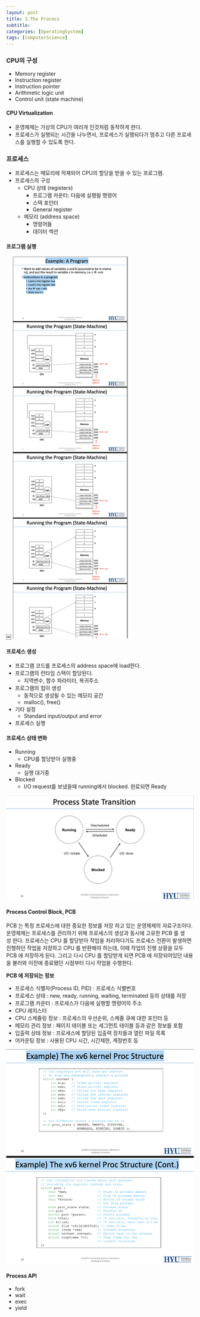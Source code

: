 ```yaml
---
layout: post
title: 3.The Process
subtitle: 
categories: [OperatingSystem]
tags: [ComputerScience]
---
```


### CPU의 구성
- Memory register
- Instruction register
- Instruction pointer
- Arithmetic logic unit
- Control unit (state machine)

#### CPU Virtualization
- 운영체제는 가상의 CPU가 여러개 인것처럼 동작하게 한다.
- 프로세스가 실행되는 시간을 나누면서, 프로세스가 실행되다가 멈추고 다른 프로세스를 실행할 수 있도록 한다.

### 프로세스
- 프로세스는 메모리에 적재되어 CPU의 할당을 받을 수 있는 프로그램.
- 프로세스의 구성
    - CPU 상태 (registers)
        - 프로그램 카운터: 다음에 실행될 명령어
        - 스택 포인터
        - General register
    - 메모리 (address space)
        - 명령어들
        - 데이터 섹션

#### 프로그램 실행
￼
![4.1](/assets/images/os/4.1.png)

#### 프로세스 생성
- 프로그램 코드를 프로세스의 address space에 load한다.
- 프로그램의 런타임 스택이 할당된다.
    - 지역변수, 함수 파라미터, 복귀주소
- 프로그램의 힙이 생성
    - 동적으로 생성될 수 있는 메모리 공간
    - malloc(), free()
- 기타 설정
    - Standard input/output and error
- 프로세스 실행


#### 프로세스 상태 변화
- Running
    - CPU를 할당받아 실행중
- Ready
    - 실행 대기중
- Blocked
    - I/O request를 보냈을때 running에서 blocked. 완료되면 Ready

![4.1](/assets/images/os/4.2.png)


#### Process Control Block, PCB
PCB 는 특정 프로세스에 대한 중요한 정보를 저장 하고 있는 운영체제의 자료구조이다. 운영체제는 프로세스를 관리하기 위해 프로세스의 생성과 동시에 고유한 PCB 를 생성 한다. 프로세스는 CPU 를 할당받아 작업을 처리하다가도 프로세스 전환이 발생하면 진행하던 작업을 저장하고 CPU 를 반환해야 하는데, 이때 작업의 진행 상황을 모두 PCB 에 저장하게 된다. 그리고 다시 CPU 를 할당받게 되면 PCB 에 저장되어있던 내용을 불러와 이전에 종료됐던 시점부터 다시 작업을 수행한다.

**PCB 에 저장되는 정보**
- 프로세스 식별자(Process ID, PID) : 프로세스 식별번호
- 프로세스 상태 : new, ready, running, waiting, terminated 등의 상태를 저장
- 프로그램 카운터 : 프로세스가 다음에 실행할 명령어의 주소
- CPU 레지스터
- CPU 스케쥴링 정보 : 프로세스의 우선순위, 스케줄 큐에 대한 포인터 등
- 메모리 관리 정보 : 페이지 테이블 또는 세그먼트 테이블 등과 같은 정보를 포함
- 입출력 상태 정보 : 프로세스에 할당된 입출력 장치들과 열린 파일 목록
- 어카운팅 정보 : 사용된 CPU 시간, 시간제한, 계정번호 등

![4.1](/assets/images/os/4.3.png)

#### Process API 
- fork
- wait
- exec
- yield


